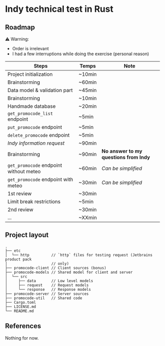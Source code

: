 # Indy technical test in Rust

## Roadmap

:warning: Warning:

- Order is irrelevant
- I had a few interruptions while doing the exercise (personal reason)

| Steps                                  | Temps  | Note                                    |
|----------------------------------------|--------|-----------------------------------------|
| Project initialization                 | ~10min |                                         |
| Brainstorming                          | ~60min |                                         |
| Data model & validation part           | ~45min |                                         |
| Brainstorming                          | ~10min |                                         |
| Handmade database                      | ~20min |                                         |
| `get_promocode_list` endpoint          | ~5min  |                                         |
| `put_promocode` endpoint               | ~5min  |                                         |
| `delete_promocode` endpoint            | ~5min  |                                         |
| _Indy information request_             | ~90min |                                         |
| Brainstorming                          | ~90min | **No answer to my questions from Indy** |
| `get_promocode` endpoint without meteo | ~60min | _Can be simplified_                     |
| `get_promocode` endpoint with meteo    | ~30min | _Can be simplified_                     |
| 1st review                             | ~30min |                                         |
| Limit break restrictions               | ~5min  |                                         |
| 2nd review                             | ~30min |                                         |
| ...                                    | ~XXmin |                                         |

## Project layout

```text
.
├── etc
│  └── http          // `http` files for testing request (Jetbrains product pack
│                    // only)
├── promocode-client // Client sources (bonus)
├── promocode-models // Shared model for client and server
│  └── src
│     ├── data       // Low level models
│     ├── request    // Request models
│     └── response   // Response models
├── promocode-server // Server sources
├── promocode-util   // Shared code
├── Cargo.toml
├── LICENSE.md
└── README.md
```

## References

Nothing for now.
